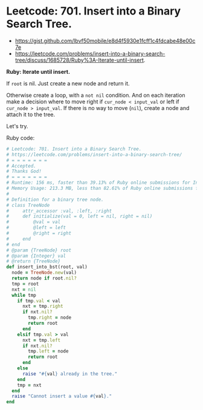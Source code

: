 # Leetcode: 701. Insert into a Binary Search Tree.

- https://gist.github.com/lbvf50mobile/e8d4f5930e1fcff1c4fdcabe48e00c7e
- https://leetcode.com/problems/insert-into-a-binary-search-tree/discuss/1685728/Ruby%3A-Iterate-until-insert.
 
**Ruby: Iterate until insert.**

If `root` is nil. Just create a new node and return it.

Otherwise create a loop, with a `not nil` condition. And on each iteration make a decision where to move right if `cur_node < input_val` or left if `cur_node > input_val`.  If there is no way to move (`nil`), create a node and attach it to the tree.

Let's try.

Ruby code:
```Ruby
# Leetcode: 701. Insert into a Binary Search Tree.
# https://leetcode.com/problems/insert-into-a-binary-search-tree/
# = = = = = = =
# Accepted.
# Thanks God!
# = = = = = = =
# Runtime: 156 ms, faster than 39.13% of Ruby online submissions for Insert into a Binary Search Tree.
# Memory Usage: 213.3 MB, less than 82.61% of Ruby online submissions for Insert into a Binary Search Tree.
#
# Definition for a binary tree node.
# class TreeNode
#     attr_accessor :val, :left, :right
#     def initialize(val = 0, left = nil, right = nil)
#         @val = val
#         @left = left
#         @right = right
#     end
# end
# @param {TreeNode} root
# @param {Integer} val
# @return {TreeNode}
def insert_into_bst(root, val)
  node = TreeNode.new(val)
  return node if root.nil?
  tmp = root
  nxt = nil
  while tmp
    if tmp.val < val
      nxt = tmp.right
      if nxt.nil?
        tmp.right = node
        return root
      end
    elsif tmp.val > val
      nxt = tmp.left
      if nxt.nil?
        tmp.left = node
        return root
      end
    else
      raise "#{val} already in the tree."
    end
    tmp = nxt
  end
  raise "Cannot insert a value #{val}."
end
```
